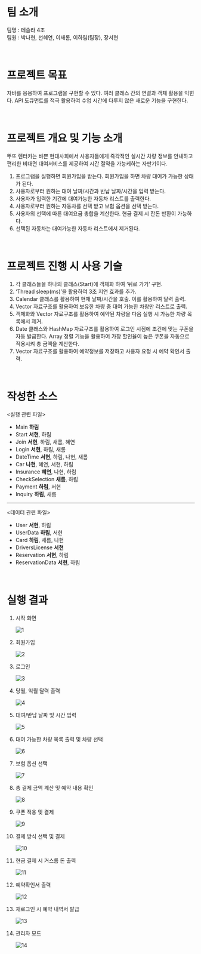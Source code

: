 

# 팀 소개
팀명 : 테슬라 4조  
팀원 : 박나현, 선혜연, 이새롬, 이하림(팀장), 장서현

<br>

# 프로젝트 목표

자바를 응용하여 프로그램을 구현할 수 있다. 여러 클래스 간의 연결과 객체 활용을 익힌다. API 도큐먼트를 적극 활용하여 수업 시간에 다루지 않은 새로운 기능을 구현한다. 

<br>

# 프로젝트 개요 및 기능 소개

뚜또 렌터카는 바쁜 현대사회에서 사용자들에게 즉각적인 실시간 차량 정보를 안내하고 편리한 비대면 대여서비스를 제공하여 시간 절약을 가능케하는 자판기이다. 

1. 프로그램을 실행하면 회원가입을 받는다. 회원가입을 하면 차량 대여가 가능한 상태가 된다.
2. 사용자로부터 원하는 대여 날짜/시간과 반납 날짜/시간을 입력 받는다.
3. 사용자가 입력한 기간에 대여가능한 자동차 리스트를 출력한다.
4. 사용자로부터 원하는 자동차를 선택 받고 보험 옵션을 선택 받는다.
5. 사용자의 선택에 따른 대여요금 총합을 계산한다. 현금 결제 시 잔돈 반환이 가능하다.
6. 선택된 자동차는 대여가능한 자동차 리스트에서 제거된다.


<br>

# 프로젝트 진행 시 사용 기술

1. 각 클래스들을 하나의 클래스(Start)에 객체화 하여 ‘뒤로 가기’ 구현.
2. ‘Thread sleep(ms)’을 활용하여 3초 지연 효과를 추가.
3. Calendar 클래스를 활용하여 현재 날짜/시간을 호출. 이를 활용하여 달력 출력.
4. Vector 자료구조를 활용하여 보유한 차량 중 대여 가능한 차랑만 리스트로 출력.
5. 객체화와 Vector 자료구조를 활용하여 예약된 차량을 다음 실행 시 가능한 차량 목록에서 제거.
6. Date 클래스와 HashMap 자료구조를 활용하여 로그인 시점에 조건에 맞는 쿠폰을 자동 발급한다. Array 정렬 기능을 활용하여 가장 할인율이 높은 쿠폰을 자동으로 적용시켜 총 금액을 계산한다.
7. Vector 자료구조를 활용하여 예약정보를 저장하고 사용자 요청 시 예약 확인서 출력.

<br>

# 작성한 소스

<실행 관련 파일> 

- Main **하림**
- Start **서현**, 하림
- Join **서현**, 하림, 새롬, 혜연
- Login **서현**, 하림, 새롬
- DateTime **서현**, 하림, 나현, 새롬
- Car **나현**, 혜연, 서현, 하림
- Insurance **혜연**, 나현, 하림
- CheckSelection **새롬**, 하림
- Payment **하림**, 서현
- Inquiry  **하림**, 새롬

---------------------------------------------------------------------- 

<데이터 관련 파일> 

- User **서현**, 하림
- UserData **하림**, 서현
- Card **하림**, 새롬, 나현
- DriversLicense  **서현**
- Reservation **서현**, 하림
- ReservationData **서현**, 하림

<br>



# 실행 결과

1. 시작 화면

	![1](https://user-images.githubusercontent.com/82256409/121389455-665beb00-c987-11eb-8ea0-d24fadc29ce4.png)

2. 회원가입

	![2](https://user-images.githubusercontent.com/82256409/121389460-678d1800-c987-11eb-8e69-2b86aabcaa6e.png)

3. 로그인

	![3](https://user-images.githubusercontent.com/82256409/121389473-6a880880-c987-11eb-8a75-d26918acb665.png)

4. 당월, 익월 달력 출력

	![4](https://user-images.githubusercontent.com/82256409/121389474-6b209f00-c987-11eb-9e62-6b029c9193c9.png)

5. 대여/반납 날짜 및 시간 입력

	![5](https://user-images.githubusercontent.com/82256409/121389477-6bb93580-c987-11eb-9325-fef630366169.png)

6. 대여 가능한 차량 목록 출력 및 차량 선택

	![6](https://user-images.githubusercontent.com/82256409/121389479-6c51cc00-c987-11eb-887b-5c523196d325.png)

7. 보험 옵션 선택 

	![7](https://user-images.githubusercontent.com/82256409/121389483-6eb42600-c987-11eb-9fb1-898b5895ee10.png)

8. 총 결제 금액 계산 및 예약 내용 확인

	![8](https://user-images.githubusercontent.com/82256409/121389485-6eb42600-c987-11eb-9a1c-ea6e81f72e63.png)

9. 쿠폰 적용 및 결제

	![9](https://user-images.githubusercontent.com/82256409/121389486-6f4cbc80-c987-11eb-90c9-76e248e5a666.png)

10. 결제 방식 선택 및 결제

	![10](https://user-images.githubusercontent.com/82256409/121389487-6f4cbc80-c987-11eb-9f17-b0cbc37bc82e.png)

11. 현금 결제 시 거스름 돈 출력

	![11](https://user-images.githubusercontent.com/82256409/121389489-6fe55300-c987-11eb-856e-beffa7c5a680.png)

12. 예약확인서 출력

	![12](https://user-images.githubusercontent.com/82256409/121389490-6fe55300-c987-11eb-9f52-3432bdd5f8b9.png)

13. 재로그인 시 예약 내역서 발급

	![13](https://user-images.githubusercontent.com/82256409/121389495-71168000-c987-11eb-8256-fcc2537a3948.png)

14. 관리자 모드  

	![14](https://user-images.githubusercontent.com/82256409/121389498-71af1680-c987-11eb-92aa-851fee85490b.png)

